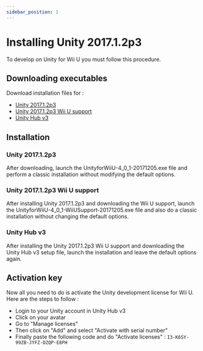 ```yaml
---
sidebar_position: 1
---
```


# Installing Unity 2017.1.2p3

To develop on Unity for Wii U you must follow this procedure.

## Downloading executables

Download installation files for :
- [Unity 2017.1.2p3](https://drive.google.com/file/d/1Yg5uslbLNljS48KVe3senZlip80ziQx0/view?usp=sharing)
- [Unity 2017.1.2p3 Wii U support](https://drive.google.com/file/d/1CT7PZ_xNFPaWkwN-37TjYGIb3Xk9Y13p/view?usp=sharing)
- [Unity Hub v3](https://unity.com/unity-hub)

## Installation

### Unity 2017.1.2p3

After downloading, launch the UnityforWiiU-4_0_1-20171205.exe file and perform a classic installation without modifying the default options.

### Unity 2017.1.2p3 Wii U support

After installing Unity 2017.1.2p3 and downloading the Wii U support, launch the UnityforWiiU-4_0_1-WiiUSupport-20171205.exe file and also do a classic installation without changing the default options.

### Unity Hub v3

After installing the Unity 2017.1.2p3 Wii U support and downloading the Unity Hub v3 setup file, launch the installation and leave the default options again.

## Activation key

Now all you need to do is activate the Unity development license for Wii U. Here are the steps to follow :
- Login to your Unity account in Unity Hub v3
- Click on your avatar
- Go to "Manage licenses"
- Then click on "Add" and select "Activate with serial number"
- Finally paste the following code and do "Activate licenses" : `I3-K6SY-99ZB-JYFZ-DZQP-E8PH`